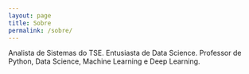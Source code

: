 ```yaml
---
layout: page
title: Sobre
permalink: /sobre/
---
```


Analista de Sistemas do TSE. Entusiasta de Data Science. Professor de Python, Data Science, Machine Learning e Deep Learning.
